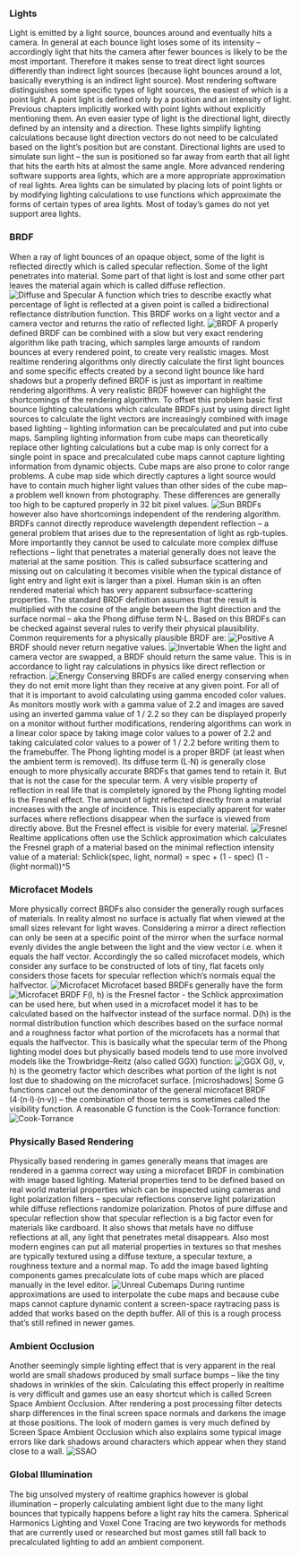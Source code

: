 ### Lights
Light is emitted by a light source, bounces around and eventually hits a camera. In general at each bounce light loses some of its intensity – accordingly light that hits the camera after fewer bounces is likely to be the most important. Therefore it makes sense to treat direct light sources differently than indirect light sources (because light bounces around a lot, basically everything is an indirect light source). Most rendering software distinguishes some specific types of light sources, the easiest of which is a point light. A point light is defined only by a position and an intensity of light. Previous chapters implicitly worked with point lights without explicitly mentioning them. An even easier type of light is the directional light, directly defined by an intensity and a direction. These lights simplify lighting calculations because light direction vectors do not need to be calculated based on the light’s position but are constant. Directional lights are used to simulate sun light – the sun is positioned so far away from earth that all light that hits the earth hits at almost the same angle.
More advanced rendering software supports area lights, which are a more appropriate approximation of real lights. Area lights can be simulated by placing lots of point lights or by modifying lighting calculations to use functions which approximate the forms of certain types of area lights. Most of today’s games do not yet support area lights.

### BRDF
When a ray of light bounces of an opaque object, some of the light is reflected directly which is called specular reflection. Some of the light penetrates into material. Some part of that light is lost and some other part leaves the material again which is called diffuse reflection.
![Diffuse and Specular](/wiki/images/diffuseandspecular.gif)
A function which tries to describe exactly what percentage of light is reflected at a given point is called a bidirectional reflectance distribution function. This BRDF works on a light vector and a camera vector and returns the ratio of reflected light.
![BRDF](/wiki/images/brdfsketch.png)
A properly defined BRDF can be combined with a slow but very exact rendering algorithm like path tracing, which samples large amounts of random bounces at every rendered point, to create very realistic images. Most realtime rendering algorithms only directly calculate the first light bounces and some specific effects created by a second light bounce like hard shadows but a properly defined BRDF is just as important in realtime rendering algorithms. A very realistic BRDF however can highlight the shortcomings of the rendering algorithm. To offset this problem basic first bounce lighting calculations which calculate BRDFs just by using direct light sources to calculate the light vectors are increasingly combined with image based lighting – lighting information can be precalculated and put into cube maps. Sampling lighting information from cube maps can theoretically replace other lighting calculations but a cube map is only correct for a single point in space and precalculated cube maps cannot capture lighting information from dynamic objects. Cube maps are also prone to color range problems. A cube map side which directly captures a light source would have to contain much higher light values than other sides of the cube map– a problem well known from photography. These differences are generally too high to be captured properly in 32 bit pixel values.
![Sun](/wiki/images/sun.jpg)
BRDFs however also have shortcomings independent of the rendering algorithm. BRDFs cannot directly reproduce wavelength dependent reflection – a general problem that arises due to the representation of light as rgb-tuples. More importantly they cannot be used to calculate more complex diffuse reflections – light that penetrates a material generally does not leave the material at the same position. This is called subsurface scattering and missing out on calculating it becomes visible when the typical distance of light entry and light exit is larger than a pixel. Human skin is an often rendered material which has very apparent subsurface-scattering properties.
The standard BRDF definition assumes that the result is multiplied with the cosine of the angle between the light direction and the surface normal – aka the Phong diffuse term N⋅L. Based on this BRDFs can be checked against several rules to verify their physical plausibility. Common requirements for a physically plausible BRDF are:
![Positive](/wiki/images/brdfpositive.png)
A BRDF should never return negative values.
![Invertable](/wiki/images/brdfinvert.png)
When the light and camera vector are swapped, a BRDF should return the same value. This is in accordance to light ray calculations in physics like direct reflection or refraction.
![Energy Conserving](/wiki/imagesbrdfenergyconservation.png)
BRDFs are called energy conserving when they do not emit more light than they receive at any given point.
For all of that it is important to avoid calculating using gamma encoded color values. As monitors mostly work with a gamma value of 2.2 and images are saved using an inverted gamma value of 1 / 2.2 so they can be displayed properly on a monitor without further modifications, rendering algorithms can work in a linear color space by taking image color values to a power of 2.2 and taking calculated color values to a power of 1 / 2.2 before writing them to the framebuffer.
The Phong lighting model is a proper BRDF (at least when the ambient term is removed). Its diffuse term (L⋅N) is generally close enough to more physically accurate BRDFs that games tend to retain it. But that is not the case for the specular term.
A very visible property of reflection in real life that is completely ignored by the Phong lighting model is the Fresnel effect. The amount of light reflected directly from a material increases with the angle of incidence. This is especially apparent for water surfaces where reflections disappear when the surface is viewed from directly above. But the Fresnel effect is visible for every material.
![Fresnel](/wiki/images/fresnel.png)
Realtime applications often use the Schlick approximation which calculates the Fresnel graph of a material based on the minimal reflection intensity value of a material:
Schlick(spec, light, normal) = spec + (1 - spec) (1 - (light⋅normal))^5

### Microfacet Models
More physically correct BRDFs also consider the generally rough surfaces of materials. In reality almost no surface is actually flat when viewed at the small sizes relevant for light waves. Considering a mirror a direct reflection can only be seen at a specific point of the mirror when the surface normal evenly divides the angle between the light and the view vector i.e. when it equals the half vector. Accordingly the so called microfacet models, which consider any surface to be constructed of lots of tiny, flat facets only considers those facets for specular reflection which’s normals equal the halfvector.
![Microfacet](/wiki/images/microfacet.png)
Microfacet based BRDFs generally have the form
![Microfacet BRDF](/wiki/images/microfacetbrdf.png)
F(l, h) is the Fresnel factor - the Schlick approximation can be used here, but when used in a microfacet model it has to be calculated based on the halfvector instead of the surface normal.
D(h) is the normal distribution function which describes based on the surface normal and a roughness factor what portion of the microfacets has a normal that equals the halfvector. This is basically what the specular term of the Phong lighting model does but physically based models tend to use more involved models like the Trowbridge-Reitz (also called GGX) function:
![GGX](/wiki/images/ggx.png)
G(l, v, h) is the geometry factor which describes what portion of the light is not lost due to shadowing on the microfacet surface.
[microshadows]
Some G functions cancel out the denominator of the general microfacet BRDF (4⋅(n⋅l)⋅(n⋅v)) – the combination of those terms is sometimes called the visibility function.
A reasonable G function is the Cook-Torrance function:
![Cook-Torrance](/wiki/images/cook-torrance.png)

### Physically Based Rendering
Physically based rendering in games generally means that images are rendered in a gamma correct way using a microfacet BRDF in combination with image based lighting. Material properties tend to be defined based on real world material properties which can be inspected using cameras and light polarization filters – specular reflections conserve light polarization while diffuse reflections randomize polarization. Photos of pure diffuse and specular reflection show that specular reflection is a big factor even for materials like cardboard. It also shows that metals have no diffuse reflections at all, any light that penetrates metal disappears. Also most modern engines can put all material properties in textures so that meshes are typically textured using a diffuse texture, a specular texture, a roughness texture and a normal map.
To add the image based lighting components games precalculate lots of cube maps which are placed manually in the level editor.
![Unreal Cubemaps](/wiki/images/unreal-cubemaps.png)
During runtime approximations are used to interpolate the cube maps and because cube maps cannot capture dynamic content a screen-space raytracing pass is added that works based on the depth buffer. All of this is a rough process that’s still refined in newer games.

### Ambient Occlusion
Another seemingly simple lighting effect that is very apparent in the real world are small shadows produced by small surface bumps – like the tiny shadows in wrinkles of the skin. Calculating this effect properly in realtime is very difficult and games use an easy shortcut which is called Screen Space Ambient Occlusion. After rendering a post processing filter detects sharp differences in the final screen space normals and darkens the image at those positions. The look of modern games is very much defined by Screen Space Ambient Occlusion which also explains some typical image errors like dark shadows around characters which appear when they stand close to a wall.
![SSAO](/wiki/images/ssao.jpg)

### Global Illumination
The big unsolved mystery of realtime graphics however is global illumination – properly calculating ambient light due to the many light bounces that typically happens before a light ray hits the camera.
Spherical Harmonics Lighting and Voxel Cone Tracing are two keywords for methods that are currently used or researched but most games still fall back to precalculated lighting to add an ambient component.